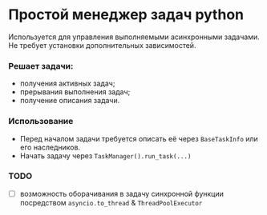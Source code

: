 # Простой менеджер задач python
Используется для управления выполняемыми асинхронными задачами. Не требует установки дополнительных зависимостей.

### Решает задачи:
* получения активных задач;
* прерывания выполнения задач;
* получение описания задачи.

### Использование
* Перед началом задачи требуется описать её через `BaseTaskInfo` или его наследников.
* Начать задачу через `TaskManager().run_task(...)`

### TODO
- [ ] возможность оборачивания в задачу синхронной функции посредством `asyncio.to_thread` & `ThreadPoolExecutor`